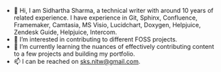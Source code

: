 - 👋 Hi, I am Sidhartha Sharma, a technical writer with around 10 years of related experience. I have experience in Git, Sphinx, Confluence, Framemaker, Camtasia, MS Visio, Lucidchart, Doxygen, Helpjuice, Zendesk Guide, Helpjuice, Intercom.
- 👀 I’m interested in contributing to different FOSS projects.
- 🌱 I’m currently learning the nuances of effectively contributing content to a few projects and building my portfolio.
- 📫 I can be reached on sks.nitw@gmail.com.

<!---
sidsharma10/sidsharma10 is a ✨ special ✨ repository because its `README.md` (this file) appears on your GitHub profile.
You can click the Preview link to take a look at your changes.
--->
